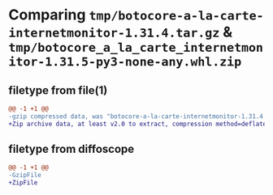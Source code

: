 # Comparing `tmp/botocore-a-la-carte-internetmonitor-1.31.4.tar.gz` & `tmp/botocore_a_la_carte_internetmonitor-1.31.5-py3-none-any.whl.zip`

## filetype from file(1)

```diff
@@ -1 +1 @@
-gzip compressed data, was "botocore-a-la-carte-internetmonitor-1.31.4.tar", last modified: Tue Jul 18 01:55:11 2023, max compression
+Zip archive data, at least v2.0 to extract, compression method=deflate
```

## filetype from diffoscope

```diff
@@ -1 +1 @@
-GzipFile
+ZipFile
```

